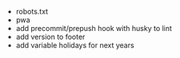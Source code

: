 - robots.txt
- pwa
- add precommit/prepush hook with husky to lint
- add version to footer
- add variable holidays for next years
